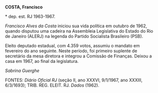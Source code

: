 **COSTA, Francisco**

\* dep. est. RJ 1963-1967.

*Francisco Alves da Costa* iniciou sua vida política em outubro de 1962,
quando disputou uma cadeira na Assembleia Legislativa do Estado do Rio
de Janeiro (ALERJ) na legenda do Partido Socialista Brasileiro (PSB).

Eleito deputado estadual, com 4.359 votos, assumiu o mandato em
fevereiro do ano seguinte. Neste período, foi primeiro suplente de
secretário da mesa diretora e integrou a Comissão de Finanças. Deixou a
casa em 1967, ao final da legislatura.

*Sabrina Guerghe*

FONTES: *Diário Oficial RJ* (seção II, ano XXXVI, 9/1/1967, ano XXXIII,
6/3/1693); TRIB. REG. ELEIT. RJ. *Dados* (1962).
